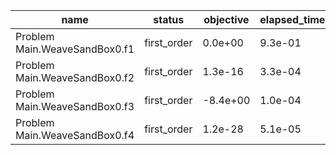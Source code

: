 |                          name |      status | objective | elapsed_time |  iter |
|-------------------------------|-------------|-----------|--------------|-------|
| Problem Main.WeaveSandBox0.f1 | first_order |   0.0e+00 |      9.3e-01 |     2 |
| Problem Main.WeaveSandBox0.f2 | first_order |   1.3e-16 |      3.3e-04 |    25 |
| Problem Main.WeaveSandBox0.f3 | first_order |  -8.4e+00 |      1.0e-04 |     8 |
| Problem Main.WeaveSandBox0.f4 | first_order |   1.2e-28 |      5.1e-05 |     2 |
